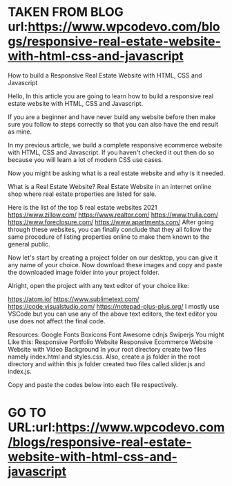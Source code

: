# TAKEN FROM BLOG url:https://www.wpcodevo.com/blogs/responsive-real-estate-website-with-html-css-and-javascript

How to build a Responsive Real Estate Website with HTML, CSS and Javascript

Hello, In this article you are going to learn how to build a responsive real estate website with HTML, CSS and Javascript.

If you are a beginner and have never build any website before then make sure you follow to steps correctly so that you can also have the end result as mine.

In my previous article, we build a complete responsive ecommerce website with HTML, CSS and Javascript. If you haven't checked it out then do so because you will learn a lot of modern CSS use cases.

Now you might be asking what is a real estate website and why is it needed.

What is a Real Estate Website?
Real Estate Website in an internet online shop where real estate properties are listed for sale.

Here is the list of the top 5 real estate websites 2021
https://www.zillow.com/
https://www.realtor.com/
https://www.trulia.com/
https://www.foreclosure.com/
https://www.apartments.com/
After going through these websites, you can finally conclude that they all follow the same procedure of listing properties online to make them known to the general public.

Now let's start by creating a project folder on our desktop, you can give it any name of your choice. Now download these images and copy and paste the downloaded image folder into your project folder.

Alright, open the project with any text editor of your choice like:

https://atom.io/
https://www.sublimetext.com/
https://code.visualstudio.com/
https://notepad-plus-plus.org/
I mostly use VSCode but you can use any of the above text editors, the text editor you use does not affect the final code.

Resources:
Google Fonts
Boxicons
Font Awesome
cdnjs
Swiperjs
You might Like this:
Responsive Portfolio Website
Responsive Ecommerce Website
Website with Video Background
In your root directory create two files namely index.html and styles.css. Also, create a js folder in the root directory and within this js folder created two files called slider.js and index.js.

Copy and paste the codes below into each file respectively.

# GO TO URL:url:https://www.wpcodevo.com/blogs/responsive-real-estate-website-with-html-css-and-javascript
